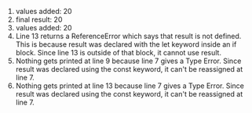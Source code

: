 1) values added: 20
2) final result: 20
3) values added: 20
4) Line 13 returns a ReferenceError which says that result is not defined. This is because result was declared with the let keyword inside an if block. Since line 13 is outside of that block, it cannot use result.
5) Nothing gets printed at line 9 because line 7 gives a Type Error. Since result was declared using the const keyword, it can't be reassigned at line 7. 
6) Nothing gets printed at line 13 because line 7 gives a Type Error. Since result was declared using the const keyword, it can't be reassigned at line 7. 